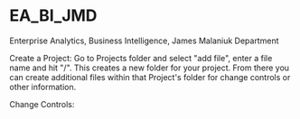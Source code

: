 # EA_BI_JMD
Enterprise Analytics, Business Intelligence, James Malaniuk Department

Create a Project: Go to Projects folder and select "add file", enter a file name and hit "/". This creates a new folder for your project. From there you can create additional files within that Project's folder for change controls or other information.

Change Controls:
